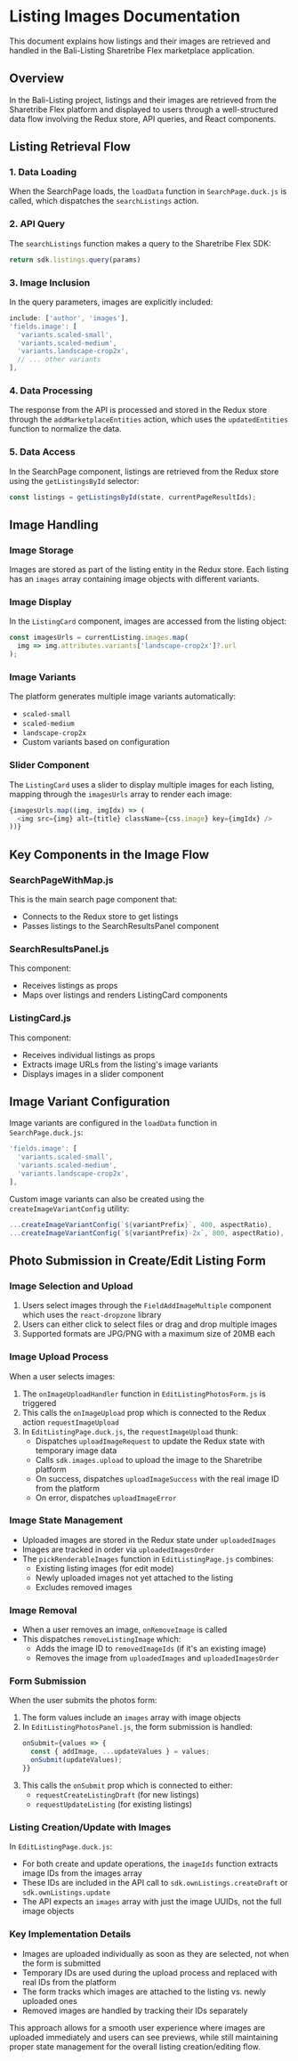 # Listing Images Documentation

This document explains how listings and their images are retrieved and handled in the Bali-Listing Sharetribe Flex marketplace application.

## Overview

In the Bali-Listing project, listings and their images are retrieved from the Sharetribe Flex platform and displayed to users through a well-structured data flow involving the Redux store, API queries, and React components.

## Listing Retrieval Flow

### 1. Data Loading
When the SearchPage loads, the `loadData` function in `SearchPage.duck.js` is called, which dispatches the `searchListings` action.

### 2. API Query
The `searchListings` function makes a query to the Sharetribe Flex SDK:
```javascript
return sdk.listings.query(params)
```

### 3. Image Inclusion
In the query parameters, images are explicitly included:
```javascript
include: ['author', 'images'],
'fields.image': [
  'variants.scaled-small',
  'variants.scaled-medium',
  'variants.landscape-crop2x',
  // ... other variants
],
```

### 4. Data Processing
The response from the API is processed and stored in the Redux store through the `addMarketplaceEntities` action, which uses the `updatedEntities` function to normalize the data.

### 5. Data Access
In the SearchPage component, listings are retrieved from the Redux store using the `getListingsById` selector:
```javascript
const listings = getListingsById(state, currentPageResultIds);
```

## Image Handling

### Image Storage
Images are stored as part of the listing entity in the Redux store. Each listing has an `images` array containing image objects with different variants.

### Image Display
In the `ListingCard` component, images are accessed from the listing object:
```javascript
const imagesUrls = currentListing.images.map(
  img => img.attributes.variants['landscape-crop2x']?.url
);
```

### Image Variants
The platform generates multiple image variants automatically:
- `scaled-small`
- `scaled-medium`
- `landscape-crop2x`
- Custom variants based on configuration

### Slider Component
The `ListingCard` uses a slider to display multiple images for each listing, mapping through the `imagesUrls` array to render each image:
```javascript
{imagesUrls.map((img, imgIdx) => (
  <img src={img} alt={title} className={css.image} key={imgIdx} />
))}
```

## Key Components in the Image Flow

### SearchPageWithMap.js
This is the main search page component that:
- Connects to the Redux store to get listings
- Passes listings to the SearchResultsPanel component

### SearchResultsPanel.js
This component:
- Receives listings as props
- Maps over listings and renders ListingCard components

### ListingCard.js
This component:
- Receives individual listings as props
- Extracts image URLs from the listing's image variants
- Displays images in a slider component

## Image Variant Configuration

Image variants are configured in the `loadData` function in `SearchPage.duck.js`:
```javascript
'fields.image': [
  'variants.scaled-small',
  'variants.scaled-medium',
  'variants.landscape-crop2x',
],
```

Custom image variants can also be created using the `createImageVariantConfig` utility:
```javascript
...createImageVariantConfig(`${variantPrefix}`, 400, aspectRatio),
...createImageVariantConfig(`${variantPrefix}-2x`, 800, aspectRatio),
```

## Photo Submission in Create/Edit Listing Form

### Image Selection and Upload
1. Users select images through the `FieldAddImageMultiple` component which uses the `react-dropzone` library
2. Users can either click to select files or drag and drop multiple images
3. Supported formats are JPG/PNG with a maximum size of 20MB each

### Image Upload Process
When a user selects images:
1. The `onImageUploadHandler` function in `EditListingPhotosForm.js` is triggered
2. This calls the `onImageUpload` prop which is connected to the Redux action `requestImageUpload`
3. In `EditListingPage.duck.js`, the `requestImageUpload` thunk:
   - Dispatches `uploadImageRequest` to update the Redux state with temporary image data
   - Calls `sdk.images.upload` to upload the image to the Sharetribe platform
   - On success, dispatches `uploadImageSuccess` with the real image ID from the platform
   - On error, dispatches `uploadImageError`

### Image State Management
- Uploaded images are stored in the Redux state under `uploadedImages`
- Images are tracked in order via `uploadedImagesOrder`
- The `pickRenderableImages` function in `EditListingPage.js` combines:
  - Existing listing images (for edit mode)
  - Newly uploaded images not yet attached to the listing
  - Excludes removed images

### Image Removal
- When a user removes an image, `onRemoveImage` is called
- This dispatches `removeListingImage` which:
  - Adds the image ID to `removedImageIds` (if it's an existing image)
  - Removes the image from `uploadedImages` and `uploadedImagesOrder`

### Form Submission
When the user submits the photos form:
1. The form values include an `images` array with image objects
2. In `EditListingPhotosPanel.js`, the form submission is handled:
   ```javascript
   onSubmit={values => {
     const { addImage, ...updateValues } = values;
     onSubmit(updateValues);
   }}
   ```
3. This calls the `onSubmit` prop which is connected to either:
   - `requestCreateListingDraft` (for new listings)
   - `requestUpdateListing` (for existing listings)

### Listing Creation/Update with Images
In `EditListingPage.duck.js`:
- For both create and update operations, the `imageIds` function extracts image IDs from the images array
- These IDs are included in the API call to `sdk.ownListings.createDraft` or `sdk.ownListings.update`
- The API expects an `images` array with just the image UUIDs, not the full image objects

### Key Implementation Details
- Images are uploaded individually as soon as they are selected, not when the form is submitted
- Temporary IDs are used during the upload process and replaced with real IDs from the platform
- The form tracks which images are attached to the listing vs. newly uploaded ones
- Removed images are handled by tracking their IDs separately

This approach allows for a smooth user experience where images are uploaded immediately and users can see previews, while still maintaining proper state management for the overall listing creation/editing flow.

